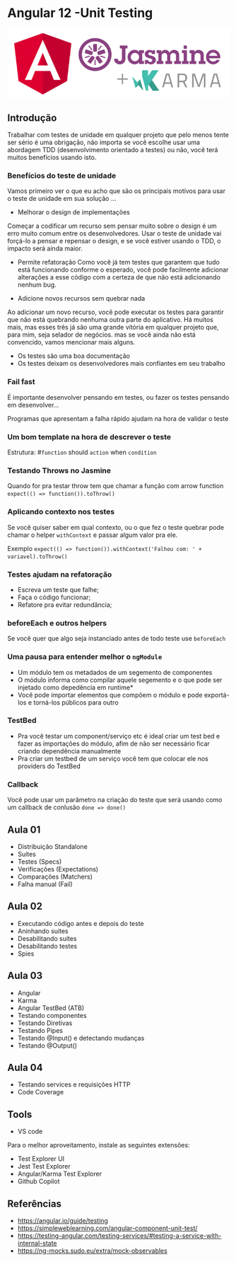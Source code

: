 # Angular 12 -Unit Testing

![](assets/jasmine.png)

## Introdução

Trabalhar com testes de unidade em qualquer projeto que pelo menos tente ser sério é uma obrigação, não importa se você escolhe usar uma abordagem TDD (desenvolvimento orientado a testes) ou não, você terá muitos benefícios usando isto.

### Benefícios do teste de unidade

Vamos primeiro ver o que eu acho que são os principais motivos para usar o teste de unidade em sua solução ...

* Melhorar o design de implementações

Começar a codificar um recurso sem pensar muito sobre o design é um erro muito comum entre os desenvolvedores. Usar o teste de unidade vai forçá-lo a pensar e repensar o design, e se você estiver usando o TDD, o impacto será ainda maior.

* Permite refatoração
Como você já tem testes que garantem que tudo está funcionando conforme o esperado, você pode facilmente adicionar alterações a esse código com a certeza de que não está adicionando nenhum bug.

* Adicione novos recursos sem quebrar nada

Ao adicionar um novo recurso, você pode executar os testes para garantir que não está quebrando nenhuma outra parte do aplicativo.
Há muitos mais, mas esses três já são uma grande vitória em qualquer projeto que, para mim, seja selador de negócios. mas se você ainda não está convencido, vamos mencionar mais alguns.

* Os testes são uma boa documentação
* Os testes deixam os desenvolvedores mais confiantes em seu trabalho

### Fail fast

É importante desenvolver pensando em testes, ou fazer os testes pensando em desenvolver...

Programas que apresentam a falha rápido ajudam na hora de validar o teste

### Um bom template na hora de descrever o teste

Estrutura: #`function` should `action` when `condition`

### Testando Throws no Jasmine

Quando for pra testar throw tem que chamar a função com arrow function `expect(() => function()).toThrow()`

### Aplicando contexto nos testes

Se você quiser saber em qual contexto, ou o que fez o teste quebrar pode chamar o helper `withContext` e passar algum valor pra ele.

Exemplo `expect(() => function()).withContext('Falhou com: ' + variavel).toThrow()`

### Testes ajudam na refatoração

* Escreva um teste que falhe;
* Faça o código funcionar;
* Refatore pra evitar redundância;

### beforeEach e outros helpers

Se você quer que algo seja instanciado antes de todo teste use `beforeEach`

### Uma pausa para entender melhor o `ngModule`

* Um módulo tem os metadados de um segemento de componentes
* O módulo informa como compilar aquele segemento e o que pode ser injetado como depedência em runtime*
* Você pode importar elementos que compõem o módulo e pode exportá-los e torná-los públicos para outro

### TestBed

* Pra você testar um component/serviço etc é ideal criar um test bed e fazer as importações do módulo, afim de não ser necessário ficar criando dependência manualmente
* Pra criar um testbed de um serviço você tem que colocar ele nos providers do TestBed

### Callback

Você pode usar um parâmetro na criação do teste que será usando como um callback de conlusão `done => done()`

## Aula 01

* Distribuição Standalone
* Suítes
* Testes (Specs)
* Verificações (Expectations)
* Comparações (Matchers)
* Falha manual (Fail)

## Aula 02

* Executando código antes e depois do teste
* Aninhando suítes
* Desabilitando suítes
* Desabilitando testes
* Spies

## Aula 03

* Angular
* Karma
* Angular TestBed (ATB)
* Testando componentes
* Testando Diretivas
* Testando Pipes
* Testando @Input() e detectando mudanças
* Testando @Output()

## Aula 04

* Testando services e requisições HTTP
* Code Coverage

## Tools

* VS code

Para o melhor aproveitamento, instale as seguintes extensões:

* Test Explorer UI
* Jest Test Explorer
* Angular/Karma Test Explorer
* Github Copilot

## Referências

* https://angular.io/guide/testing
* https://simpleweblearning.com/angular-component-unit-test/
* https://testing-angular.com/testing-services/#testing-a-service-with-internal-state
* https://ng-mocks.sudo.eu/extra/mock-observables
